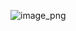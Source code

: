 ![image_png](https://github.com/RajaeRs/philosopher/assets/75434277/e017f543-a276-459e-a02e-7ed7277a9e66)

